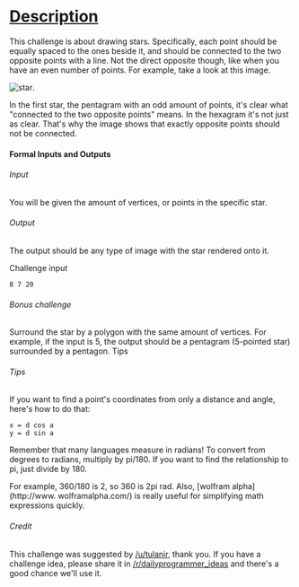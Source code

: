 # [Description](https://redd.it/589txl)

This challenge is about drawing stars. Specifically, each point should be
equally spaced to the ones beside it, and should be connected to the two
opposite points with a line. Not the direct opposite though, like when you have
an even number of points. For example, take a look at this image.

![star](http://i.imgur.com/8A872Al.png).

In the first star, the pentagram with an odd amount of points, it's clear what 
"connected to the two opposite points" means. In the hexagram it's not just as 
clear. That's why the image shows that exactly opposite points should not be 
connected.

#### Formal Inputs and Outputs

###### Input
You will be given the amount of vertices, or points in the specific star.

###### Output
The output should be any type of image with the star rendered onto it.

Challenge input

	8 7 20

###### Bonus challenge

Surround the star by a polygon with the same amount of vertices. For example, if
the input is 5, the output should be a pentagram (5-pointed star) surrounded by
a pentagon. Tips


###### Tips

If you want to find a point's coordinates from only a distance and angle, here's
how to do that:
	
	x = d cos a
	y = d sin a

Remember that many languages measure in radians! To convert from degrees to 
radians, multiply by pi/180. If you want to find the relationship to pi, just 
divide by 180.

For example, 360/180 is 2, so 360 is 2pi rad. Also, [wolfram alpha](http://www.
wolframalpha.com/) is really useful for simplifying math expressions quickly.

###### Credit

This challenge was suggested by [/u/tulanir](https://www.reddit.com/u/tulanir),
thank you. If you have a challenge idea, please share it in
[/r/dailyprogrammer_ideas](https://www.reddit.com/r/dailyprogrammer_ideas) and
there's a good chance we'll use it.
